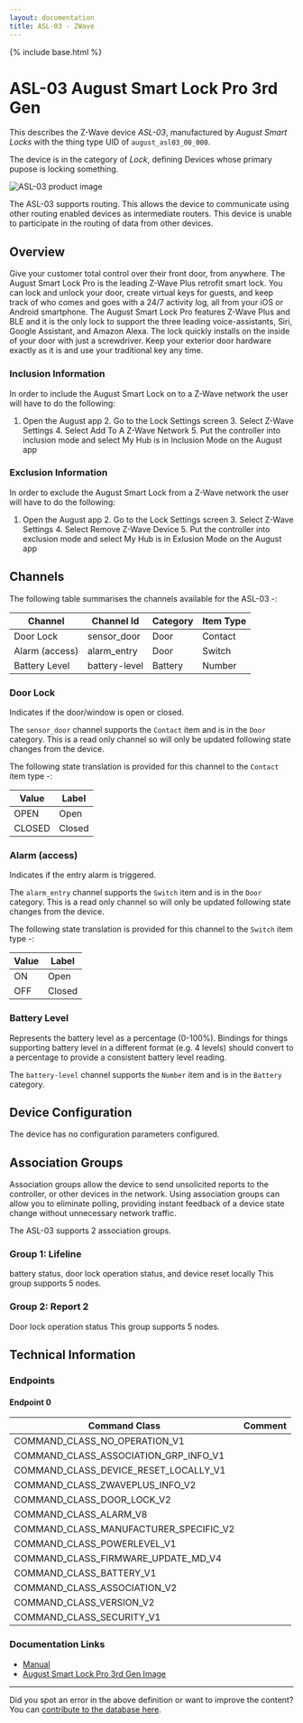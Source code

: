 ```yaml
---
layout: documentation
title: ASL-03 - ZWave
---
```


{% include base.html %}

# ASL-03 August Smart Lock Pro 3rd Gen
This describes the Z-Wave device *ASL-03*, manufactured by *August Smart Locks* with the thing type UID of ```august_asl03_00_000```.

The device is in the category of *Lock*, defining Devices whose primary pupose is locking something.

![ASL-03 product image](https://www.cd-jackson.com/zwave_device_uploads/743/743_default.png)


The ASL-03 supports routing. This allows the device to communicate using other routing enabled devices as intermediate routers.  This device is unable to participate in the routing of data from other devices.

## Overview

Give your customer total control over their front door, from anywhere. The August Smart Lock Pro is the leading Z-Wave Plus retrofit smart lock. You can lock and unlock your door, create virtual keys for guests, and keep track of who comes and goes with a 24/7 activity log, all from your iOS or Android smartphone. The August Smart Lock Pro features Z-Wave Plus and BLE and it is the only lock to support the three leading voice-assistants, Siri, Google Assistant, and Amazon Alexa. The lock quickly installs on the inside of your door with just a screwdriver. Keep your exterior door hardware exactly as it is and use your traditional key any time.

### Inclusion Information

In order to include the August Smart Lock on to a Z-Wave network the user will have to do the following:  
 1. Open the August app 2. Go to the Lock Settings screen 3. Select Z-Wave Settings 4. Select Add To A Z-Wave Network 5. Put the controller into inclusion mode and select My Hub is in Inclusion Mode on the August app

### Exclusion Information

In order to exclude the August Smart Lock from a Z-Wave network the user will have to do the following:  
 1. Open the August app 2. Go to the Lock Settings screen 3. Select Z-Wave Settings 4. Select Remove Z-Wave Device 5. Put the controller into exclusion mode and select My Hub is in Exlusion Mode on the August app

## Channels

The following table summarises the channels available for the ASL-03 -:

| Channel | Channel Id | Category | Item Type |
|---------|------------|----------|-----------|
| Door Lock | sensor_door | Door | Contact | 
| Alarm (access) | alarm_entry | Door | Switch | 
| Battery Level | battery-level | Battery | Number |

### Door Lock

Indicates if the door/window is open or closed.

The ```sensor_door``` channel supports the ```Contact``` item and is in the ```Door``` category. This is a read only channel so will only be updated following state changes from the device.

The following state translation is provided for this channel to the ```Contact``` item type -:

| Value | Label     |
|-------|-----------|
| OPEN | Open |
| CLOSED | Closed |

### Alarm (access)

Indicates if the entry alarm is triggered.

The ```alarm_entry``` channel supports the ```Switch``` item and is in the ```Door``` category. This is a read only channel so will only be updated following state changes from the device.

The following state translation is provided for this channel to the ```Switch``` item type -:

| Value | Label     |
|-------|-----------|
| ON | Open |
| OFF | Closed |

### Battery Level

Represents the battery level as a percentage (0-100%). Bindings for things supporting battery level in a different format (e.g. 4 levels) should convert to a percentage to provide a consistent battery level reading.

The ```battery-level``` channel supports the ```Number``` item and is in the ```Battery``` category.



## Device Configuration

The device has no configuration parameters configured.

## Association Groups

Association groups allow the device to send unsolicited reports to the controller, or other devices in the network. Using association groups can allow you to eliminate polling, providing instant feedback of a device state change without unnecessary network traffic.

The ASL-03 supports 2 association groups.

### Group 1: Lifeline

battery status, door lock operation status, and device reset locally
This group supports 5 nodes.

### Group 2: Report 2

Door lock operation status
This group supports 5 nodes.

## Technical Information

### Endpoints

#### Endpoint 0

| Command Class | Comment |
|---------------|---------|
| COMMAND_CLASS_NO_OPERATION_V1| |
| COMMAND_CLASS_ASSOCIATION_GRP_INFO_V1| |
| COMMAND_CLASS_DEVICE_RESET_LOCALLY_V1| |
| COMMAND_CLASS_ZWAVEPLUS_INFO_V2| |
| COMMAND_CLASS_DOOR_LOCK_V2| |
| COMMAND_CLASS_ALARM_V8| |
| COMMAND_CLASS_MANUFACTURER_SPECIFIC_V2| |
| COMMAND_CLASS_POWERLEVEL_V1| |
| COMMAND_CLASS_FIRMWARE_UPDATE_MD_V4| |
| COMMAND_CLASS_BATTERY_V1| |
| COMMAND_CLASS_ASSOCIATION_V2| |
| COMMAND_CLASS_VERSION_V2| |
| COMMAND_CLASS_SECURITY_V1| |

### Documentation Links

* [Manual](https://www.cd-jackson.com/zwave_device_uploads/743/August-Z-Wave-Required-Documentation.pdf)
* [August Smart Lock Pro 3rd Gen Image](https://www.cd-jackson.com/zwave_device_uploads/743/August-Smart-Lock-Propng.pdf)

---

Did you spot an error in the above definition or want to improve the content?
You can [contribute to the database here](http://www.cd-jackson.com/index.php/zwave/zwave-device-database/zwave-device-list/devicesummary/743).
